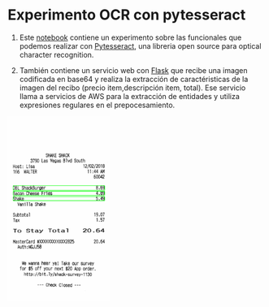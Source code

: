 # Experimento OCR con pytesseract 

1. Este [notebook](https://github.com/pilarcode/notebooks/blob/dev/ocr_recibos_pytesseract.ipynb) contiene un experimento sobre las funcionales que podemos realizar con [Pytesseract](https://pypi.org/project/pytesseract/), una libreria open source para optical character recognition.

2. También contiene un servicio web con [Flask](https://flask.palletsprojects.com/en/2.2.x/) que recibe una imagen codificada en base64 y realiza la extracción de caractéristicas de la imagen del recibo (precio item,descripción item, total). Ese servicio llama a servicios de AWS para la extracción de entidades y utiliza expresiones regulares en el prepocesamiento.

<img src="https://github.com/pilarcode/demo-receipt-ocr/blob/main/portada_readme.png" width=200 name="ejemplo recibo con las entidades extraidas con Pytesseract" class="center"/>
